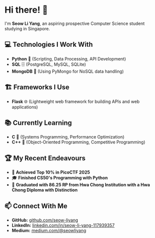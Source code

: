 # Hi there! 👋  

I'm **Seow Li Yang**, an aspiring prospective Computer Science student studying in Singapore.  

## 💻 Technologies I Work With  
- **Python** 🐍 (Scripting, Data Processing, API Development)  
- **SQL** 🗄️ (PostgreSQL, MySQL, SQLite)  
- **MongoDB** 🍃 (Using PyMongo for NoSQL data handling)

## 🏗️ Frameworks I Use  
- **Flask** 🌐 (Lightweight web framework for building APIs and web applications)  

## 📚 Currently Learning  
- **C** 🔧 (Systems Programming, Performance Optimization)  
- **C++** 🚀 (Object-Oriented Programming, Competitive Programming)  

## 🏆 My Recent Endeavours  
- 🏅 **Achieved Top 10% in PicoCTF 2025**  
- 🎓 **Finished CS50's Programming with Python**  
- 📜 **Graduated with 86.25 RP from Hwa Chong Institution with a Hwa Chong Diploma with Distinction**  

## 📫 Connect With Me  
- **GitHub:** [github.com/seow-liyang](https://github.com/seow-liyang)  
- **LinkedIn:** [linkedin.com/in/seow-li-yang-117939357](https://www.linkedin.com/in/seow-li-yang-117939357)  
- **Medium:** [medium.com/@seowliyang](https://medium.com/@seowliyang)  
